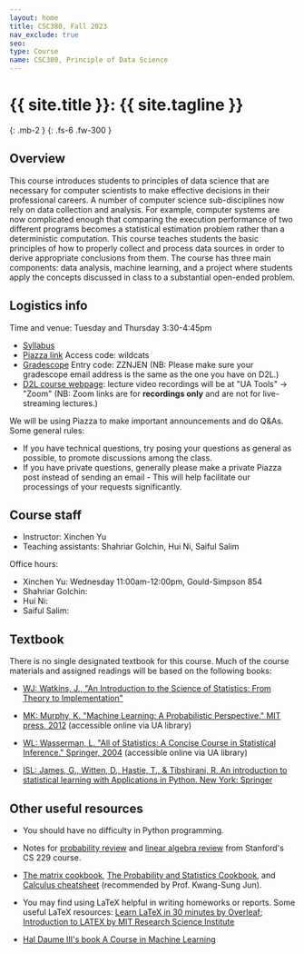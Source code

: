 ```yaml
---
layout: home
title: CSC380, Fall 2023
nav_exclude: true
seo:
type: Course
name: CSC380, Principle of Data Science
---
```


# {{ site.title }}: {{ site.tagline }}
{: .mb-2 }
{: .fs-6 .fw-300 }

## Overview
This course introduces students to principles of data science that are necessary for computer scientists to make effective decisions in their professional careers. 
A number of computer science sub-disciplines 
now rely on data collection and analysis. For example, computer systems are now complicated enough that comparing the execution performance of two different programs becomes a statistical estimation problem 
rather than a deterministic computation. This course teaches students the basic principles of how to properly collect and process data sources in order to derive appropriate conclusions from them. 
The course has three main components: data analysis, machine learning, and a project where students apply the concepts discussed in class to a substantial open-ended problem.


## Logistics info

Time and venue: Tuesday and Thursday 3:30-4:45pm
-  [Syllabus](https://xinchenyu.github.io/csc380-fall23/Syllabus/syllabus.pdf)
-  [Piazza link](https://piazza.com/arizona/fall2023/csc380) Access code: wildcats
-  [Gradescope](https://www.gradescope.com/courses/567943) Entry code: ZZNJEN  (NB: Please make sure your gradescope email address is the same as the one you have on D2L.)
-  [D2L course webpage](https://d2l.arizona.edu/d2l/home/1325412): lecture video recordings will be at "UA Tools" -> "Zoom" (NB: Zoom links are for **recordings only** and are not for live-streaming lectures.)


We will be using Piazza to make important announcements and do Q&As. Some general rules:

* If you have technical questions, try posing your questions as general as possible, to promote discussions among the class.
* If you have private questions, generally please make a private Piazza post instead of sending an email - 
  This will help facilitate our processings of your requests significantly.

## Course staff
* Instructor: Xinchen Yu
* Teaching assistants: Shahriar Golchin, Hui Ni, Saiful Salim 

Office hours:
* Xinchen Yu: Wednesday 11:00am-12:00pm, Gould-Simpson 854
* Shahriar Golchin: 
* Hui Ni:
* Saiful Salim:


## Textbook

There is no single designated textbook for this course. Much of the course materials and assigned readings will be based on the following books:

-  [WJ: Watkins, J., "An Introduction to the Science of Statistics: From Theory to Implementation"](https://www.math.arizona.edu/~jwatkins/statbook.pdf)

-  [MK: Murphy, K. "Machine Learning: A Probabilistic Perspective." MIT press, 2012](https://arizona-primo.hosted.exlibrisgroup.com/permalink/f/6ljalh/01UA_ALMA51543591360003843) (accessible online via UA library)

-  [WL: Wasserman, L. "All of Statistics: A Concise Course in Statistical Inference." Springer, 2004](https://link.springer.com/book/10.1007/978-0-387-21736-9) (accessible online via UA library)

- [ISL: James, G., Witten, D., Hastie, T., & Tibshirani, R. An introduction to statistical learning with Applications in Python. New York: Springer](https://www.statlearning.com/)


## Other useful resources

- You should have no difficulty in Python programming. 

- Notes for [probability review](http://cs229.stanford.edu/section/cs229-prob.pdf) and [linear algebra review](http://cs229.stanford.edu/section/cs229-linalg.pdf) from Stanford's CS 229 course.

- [The matrix cookbook](https://www.math.uwaterloo.ca/~hwolkowi/matrixcookbook.pdf), [The Probability and Statistics Cookbook](http://statistics.zone/), and [Calculus cheatsheet](https://tutorial.math.lamar.edu/pdf/calculus_cheat_sheet_all.pdf) (recommended by Prof. Kwang-Sung Jun).

- You may find using LaTeX helpful in writing homeworks or reports. Some useful LaTeX resources: [Learn LaTeX in 30 minutes by Overleaf](https://www.overleaf.com/learn/latex/Learn_LaTeX_in_30_minutes#Adding_math_to_LaTeX); [Introduction to LATEX by MIT Research Science Institute](http://web.mit.edu/rsi/www/pdfs/new-latex.pdf)

- [Hal Daume III's book A Course in Machine Learning](http://ciml.info/)